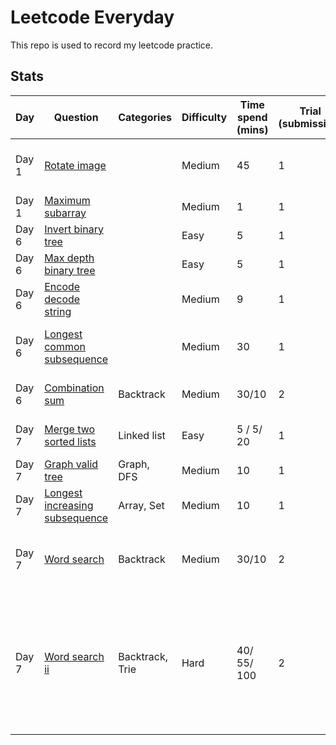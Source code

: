 # Leetcode Everyday
This repo is used to record my leetcode practice.

## Stats
Day | Question | Categories | Difficulty |Time spend (mins) | Trial (submission) | Language | Confident | Note |
|---------|---------|---------|---------|--------|----------|----------|----------|----------|
Day 1 | [Rotate image](/Day1/rotate_image.md) | |  Medium | 45| 1  | java, python| xxx | See th e answer that flip row |
Day 1 | [Maximum subarray](/Day1/maximum_subarray.md) | | Medium | 1| 1  | java| xxx | No node |
Day 6 |[Invert binary tree](/Day6/invert_binary_tree.md) | | Easy | 5 | 1  | python| 100% | No node |
Day 6 |[Max depth binary tree](/Day6/max_depth_binary_tree.md) |  | Easy | 5 | 1  | python| 100% | No node |
Day 6 |[Encode decode string](/Day6/encode_decode_string.md) | | Medium | 9 | 1  | python| 100% | No node |
Day 6 |[Longest common subsequence](/Day6/longest_common_subsequence.md) | | Medium | 30 | 1  | python| 100% | Need to learn 1D dp (editor answer)|
Day 6 |[Combination sum](/Day6/combination_sum.md) | Backtrack  | Medium | 30/10 | 2 | python| 100% | Check editor answer |
Day 7 | [Merge two sorted lists](/Day7/merge_two_sorted_lists.md) | Linked list | Easy | 5 / 5/ 20 | 1 | python| 100% | Interesting recursive solution |
Day 7 |[Graph valid tree](/Day7/graph_valid_tree.md) | Graph, DFS | Medium | 10 | 1 | python| 100% | No node |
Day 7 |[Longest increasing subsequence](/Day7/longest_increasing_subsequence.md) | Array, Set | Medium | 10 | 1 | python| 100% | |
Day 7 |[Word search](/Day7/word_search.md) | Backtrack |  Medium | 30/10 | 2 | python| 100% | Need to check time complexity analysis |
Day 7 |[Word search ii](/Day7/word_search_ii.md) |Backtrack, Trie | Hard | 40/ 55/ 100 | 2  | python| 100% | Time limit exceeded due to non optimize trie search. Need to check time complexity analysis |

